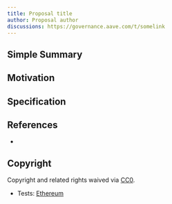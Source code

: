```yaml
---
title: Proposal title
author: Proposal author
discussions: https://governance.aave.com/t/somelink
---
```


## Simple Summary

## Motivation

## Specification

## References

-

## Copyright

Copyright and related rights waived via [CC0](https://creativecommons.org/publicdomain/zero/1.0/).

- Tests: [Ethereum](https://github.com/bgd-labs/aave-proposals/blob/305e26efbe6d90b728b3314ec7a47e982fad0d36/src/20230825_AaveV3_Eth_GhoFreezing/AaveV3_Ethereum_GhoFreezing_20230825.t.sol)
